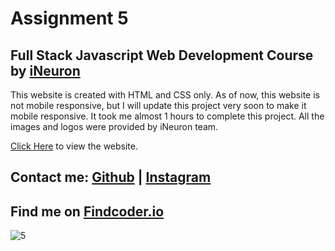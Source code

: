 # Assignment 5

## Full Stack Javascript Web Development Course by [iNeuron](https://ineuron.ai/)

This website is created with HTML and CSS only. As of now, this website is not mobile responsive, but I will update this project very soon to make it mobile responsive. It took me almost 1 hours to complete this project. All the images and logos were provided by iNeuron team.

[Click Here](https://cryptopage-ineuronproject5.netlify.app) to view the website.


## Contact me:  [Github](https://github.com/yuvanbharathin) |  [Instagram](https://www.instagram.com/_yuvan.__/)
## Find me on [Findcoder.io](https://www.findcoder.io/u/yuvanbharathi)




![5](https://user-images.githubusercontent.com/109664373/215485129-67f708b4-ec7a-4ad0-96b9-7532da4f1368.png)
